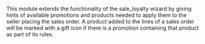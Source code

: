 This module extends the functionality of the sale_loyalty wizard by
giving hints of available promotions and products needed to apply them
to the seller placing the sales order. A product added to the lines of a
sales order will be marked with a gift icon if there is a promotion
containing that product as part of its rules.
